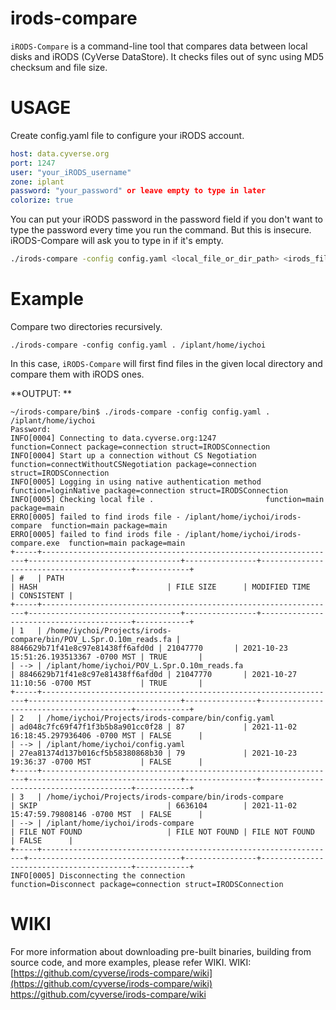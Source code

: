 # irods-compare
`iRODS-Compare` is a command-line tool that compares data between local disks and iRODS (CyVerse DataStore). It checks files out of sync using MD5 checksum and file size.

# USAGE

Create config.yaml file to configure your iRODS account.
```yaml
host: data.cyverse.org
port: 1247
user: "your_iRODS_username"
zone: iplant
password: "your_password" or leave empty to type in later
colorize: true
```

You can put your iRODS password in the password field if you don't want to type the password every time you run the command. But this is insecure. iRODS-Compare will ask you to type in if it's empty.

```bash
./irods-compare -config config.yaml <local_file_or_dir_path> <irods_file_or_dir_path>
```

# Example
Compare two directories recursively.
```shell script
./irods-compare -config config.yaml . /iplant/home/iychoi
```

In this case, `iRODS-Compare` will first find files in the given local directory and compare them with iRODS ones.  

**OUTPUT: **
```shell script
~/irods-compare/bin$ ./irods-compare -config config.yaml . /iplant/home/iychoi
Password:
INFO[0004] Connecting to data.cyverse.org:1247           function=Connect package=connection struct=IRODSConnection
INFO[0004] Start up a connection without CS Negotiation  function=connectWithoutCSNegotiation package=connection struct=IRODSConnection
INFO[0005] Logging in using native authentication method  function=loginNative package=connection struct=IRODSConnection
INFO[0005] Checking local file .                         function=main package=main
ERRO[0005] failed to find irods file - /iplant/home/iychoi/irods-compare  function=main package=main
ERRO[0005] failed to find irods file - /iplant/home/iychoi/irods-compare.exe  function=main package=main
+-----+------------------------------------------------------------------+----------------------------------+----------------+-----------------------------------------+------------+
| #   | PATH                                                             | HASH                             | FILE SIZE      | MODIFIED TIME                           | CONSISTENT |
+-----+------------------------------------------------------------------+----------------------------------+----------------+-----------------------------------------+------------+
| 1   | /home/iychoi/Projects/irods-compare/bin/POV_L.Spr.O.10m_reads.fa | 8846629b71f41e8c97e81438ff6afd0d | 21047770       | 2021-10-23 15:51:26.193513367 -0700 MST | TRUE       |
| --> | /iplant/home/iychoi/POV_L.Spr.O.10m_reads.fa                     | 8846629b71f41e8c97e81438ff6afd0d | 21047770       | 2021-10-27 11:10:56 -0700 MST           | TRUE       |
+-----+------------------------------------------------------------------+----------------------------------+----------------+-----------------------------------------+------------+
| 2   | /home/iychoi/Projects/irods-compare/bin/config.yaml              | ad048c7fc69f47f1f3b5b8a901cc0f28 | 87             | 2021-11-02 16:18:45.297936406 -0700 MST | FALSE      |
| --> | /iplant/home/iychoi/config.yaml                                  | 27ea81374d137b016cf5b58380868b30 | 79             | 2021-10-23 19:36:37 -0700 MST           | FALSE      |
+-----+------------------------------------------------------------------+----------------------------------+----------------+-----------------------------------------+------------+
| 3   | /home/iychoi/Projects/irods-compare/bin/irods-compare            | SKIP                             | 6636104        | 2021-11-02 15:47:59.79808146 -0700 MST  | FALSE      |
| --> | /iplant/home/iychoi/irods-compare                                | FILE NOT FOUND                   | FILE NOT FOUND | FILE NOT FOUND                          | FALSE      |
+-----+------------------------------------------------------------------+----------------------------------+----------------+-----------------------------------------+------------+
INFO[0005] Disconnecting the connection                  function=Disconnect package=connection struct=IRODSConnection
```

# WIKI
For more information about downloading pre-built binaries, building from source code, and more examples, please refer WIKI.
WIKI: [https://github.com/cyverse/irods-compare/wiki](https://github.com/cyverse/irods-compare/wiki)
https://github.com/cyverse/irods-compare/wiki
